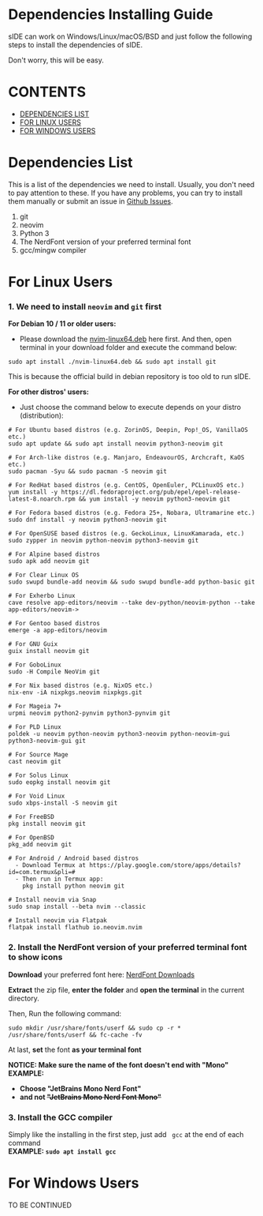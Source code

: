 # Dependencies Installing Guide
sIDE can work on Windows/Linux/macOS/BSD and just follow the following steps to install the dependencies of sIDE.

Don't worry, this will be easy.

# CONTENTS
* [DEPENDENCIES LIST]()  
* [FOR LINUX USERS](https://github.com/nwkyz/sIDE/blob/main/.github/INSTALL_DEPENDENCIES.md#for-linux-users)  
* [FOR WINDOWS USERS](https://github.com/nwkyz/sIDE/blob/main/.github/INSTALL_DEPENDENCIES.md#for-windows-users)

# Dependencies List
This is a list of the dependencies we need to install. Usually, you don't need to pay attention to these. If you have any problems, you can try to install them manually or submit an issue in [Github Issues](https://github.com/nwkyz/sIDE/issues).
1. git
2. neovim
3. Python 3
4. The NerdFont version of your preferred terminal font
5. gcc/mingw compiler

# For Linux Users
### 1. We need to install `neovim` and `git` first
**For Debian 10 / 11 or older users:**
* Please download the [nvim-linux64.deb](https://github.com/nwkyz/sIDE/raw/main/.github/nvim-0.10.0-dev-amd64.deb) here first. And then, open terminal in your download folder and execute the command below:
```
sudo apt install ./nvim-linux64.deb && sudo apt install git
```
This is because the official build in debian repository is too old to run sIDE.
  
**For other distros' users:**  
* Just choose the command below to execute depends on your distro (distribution):
```
# For Ubuntu based distros (e.g. ZorinOS, Deepin, Pop!_OS, VanillaOS etc.)
sudo apt update && sudo apt install neovim python3-neovim git

# For Arch-like distros (e.g. Manjaro, EndeavourOS, Archcraft, KaOS etc.)
sudo pacman -Syu && sudo pacman -S neovim git

# For RedHat based distros (e.g. CentOS, OpenEuler, PCLinuxOS etc.)
yum install -y https://dl.fedoraproject.org/pub/epel/epel-release-latest-8.noarch.rpm && yum install -y neovim python3-neovim git

# For Fedora based distros (e.g. Fedora 25+, Nobara, Ultramarine etc.)
sudo dnf install -y neovim python3-neovim git

# For OpenSUSE based distros (e.g. GeckoLinux, LinuxKamarada, etc.)
sudo zypper in neovim python-neovim python3-neovim git

# For Alpine based distros
sudo apk add neovim git

# For Clear Linux OS
sudo swupd bundle-add neovim && sudo swupd bundle-add python-basic git

# For Exherbo Linux
cave resolve app-editors/neovim --take dev-python/neovim-python --take app-editors/neovim-> 

# For Gentoo based distros
emerge -a app-editors/neovim

# For GNU Guix
guix install neovim git

# For GoboLinux
sudo -H Compile NeoVim git

# For Nix based distros (e.g. NixOS etc.)
nix-env -iA nixpkgs.neovim nixpkgs.git

# For Mageia 7+
urpmi neovim python2-pynvim python3-pynvim git

# For PLD Linux
poldek -u neovim python-neovim python3-neovim python-neovim-gui python3-neovim-gui git

# For Source Mage
cast neovim git

# For Solus Linux
sudo eopkg install neovim git

# For Void Linux
sudo xbps-install -S neovim git

# For FreeBSD
pkg install neovim git

# For OpenBSD
pkg_add neovim git

# For Android / Android based distros
  - Download Termux at https://play.google.com/store/apps/details?id=com.termux&pli=# 
  - Then run in Termux app:
    pkg install python neovim git

# Install neovim via Snap
sudo snap install --beta nvim --classic

# Install neovim via Flatpak
flatpak install flathub io.neovim.nvim
```

### 2. Install the NerdFont version of your preferred terminal font to show icons

**Download** your preferred font here: [NerdFont Downloads](https://www.nerdfonts.com/font-downloads)

**Extract** the zip file, **enter the folder** and **open the terminal** in the current directory.

Then, Run the following command:
```
sudo mkdir /usr/share/fonts/userf && sudo cp -r * /usr/share/fonts/userf && fc-cache -fv
```
At last, **set** the font **as your terminal font**

**NOTICE: Make sure the name of the font doesn't end with "Mono"**  
**EXAMPLE:**  
* **Choose "JetBrains Mono Nerd Font"**  
* **and not ~~"JetBrains Mono Nerd Font Mono"~~**

### 3. Install the GCC compiler
Simply like the installing in the first step, just add ` gcc` at the end of each command  
**EXAMPLE: `sudo apt install gcc`**

# For Windows Users
TO BE CONTINUED
